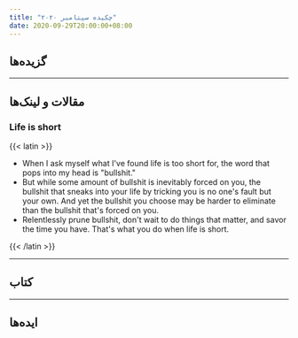 ```yaml
---
title: "چکیده سپتامبر ۲۰۲۰"
date: 2020-09-29T20:00:00+08:00
---
```


## گزیده‌ها
---

## مقالات و لینک‌ها
### Life is short

{{< latin >}}

- When I ask myself what I've found life is too short for, the word that pops into my head is "bullshit."
- But while some amount of bullshit is inevitably forced on you, the bullshit that sneaks into your life by tricking you is no one's fault but your own. And yet the bullshit you choose may be harder to eliminate than the bullshit that's forced on you.
- Relentlessly prune bullshit, don't wait to do things that matter, and savor the time you have. That's what you do when life is short.

{{< /latin >}}

---

## کتاب

---

## ایده‌ها


